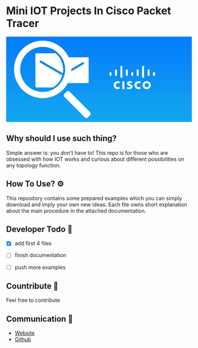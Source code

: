 # Mini IOT Projects In Cisco Packet Tracer

![banner.png](models/banner.png)

## Why should I use such thing?

Simple answer is: you don't have to!
This repo is for those who are obsessed with how IOT works and curious about different possibilities on any topology function.


## How To Use? ⚙

This repository contains some prepared examples which you can simply download and imply your own new ideas. Each file owns short explanation about the main procedure in the attached documentation.

## Developer Todo 📝
- [x] add first 4 files
- [ ] finish documentation
- [ ] push more examples





## Countribute 🤝
Feel free to contribute

## Communication 💌
* [Website](https://www.pariya-tavangar.ir)
* [Github](https://github.com/Ptavangar)
